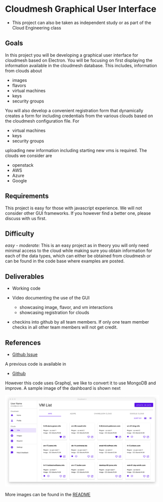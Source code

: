 # Cloudmesh Graphical User Interface

* This project can also be taken as independent study or as part of the Cloud
  Engineering class
  
## Goals

In this project you will be developing a graphical user interface for
cloudmesh based on Electron. You will be focusing on first displaying the
information available in the cloudmesh database. This includes, information
from clouds about

* images
* flavors
* virtual machines
* keys
* security groups

You will also develop a convenient registration form that dynamically
creates a form for including credentials from the various clouds based
on the cloudmesh configuration file. For 

* virtual machines
* keys
* security groups

uploading new information including starting new vms is required. The clouds
we consider are

* openstack
* AWS
* Azure
* Google

## Requirements

This project is easy for those with javascript experience. We will not
consider other GUI frameworks. If you however find a better one, please
discuss with us first.

## Difficulty

*easy - moderate:* This is an easy project as in theory you will only need
minimal access to the cloud while making sure you obtain information for
each of the data types,  which can either be obtained from cloudmesh or can
be found in the code base where examples are posted.  

## Deliverables

* Working code
* Video documenting the use of the GUI

  * showcasing image, flavor, and vm interactions
  * showcasing registration for clouds 
* checkins into github by all team members. If only one team member checks in
  all other team members will not get credit.

## References

* [Github Issue](https://github.com/cloudmesh/cloudmesh-cloud/issues/201) 

A previous code is available in 

* [Github](https://github.com/cloudmesh-community/graphql)

However this code uses Graphql, we like to convert it to use MongoDB and
improve. A sample image of the dashboard is shown next

![Dashboard](images/dashboard1.png)

More images can be found in the [README](https://github.com/cloudmesh-community/graphql/blob/master/README.md)


